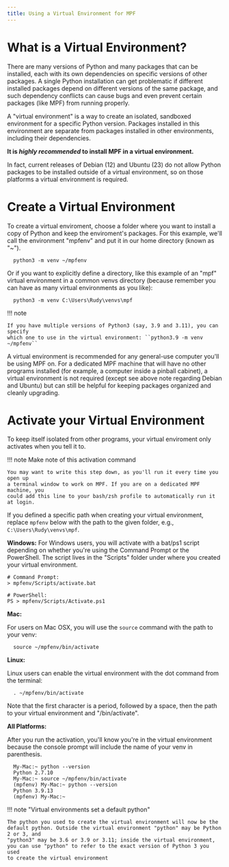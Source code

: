 ```yaml
---
title: Using a Virtual Environment for MPF
---
```


# What is a Virtual Environment?

There are many versions of Python and many packages that can be installed, each
with its own dependencies on specific versions of other packages. A single Python
installation can get problematic if different installed packages depend on different
versions of the same package, and such dependency conflicts can cause bugs and even
prevent certain packages (like MPF) from running properly.

A "virtual environment" is a way to create an isolated, sandboxed environment for
a specific Python version. Packages installed in this environment are separate from
packages installed in other environments, including their dependencies.

**It is *highly recommended* to install MPF in a virtual environment.**

In fact, current releases of Debian (12) and Ubuntu (23) do not allow Python
packages to be installed outside of a virtual environment, so on those platforms
a virtual environment is required.

# Create a Virtual Environment

To create a virtual enviroment, choose a folder where you want to install
a copy of Python and keep the enviroment's packages. For this example, we'll
call the environment "mpfenv" and put it in our home directory (known as "~").

``` console
  python3 -m venv ~/mpfenv
```

Or if you want to explicitly define a directory, like this example of an "mpf" virtual environment in a common venvs directory (because remember you can have as many virtual environments as you like):

``` console
  python3 -m venv C:\Users\Rudy\venvs\mpf
```

!!! note

    If you have multiple versions of Python3 (say, 3.9 and 3.11), you can specify
    which one to use in the virtual environment: ``python3.9 -m venv ~/mpfenv``

A virtual environment is recommended for any general-use computer you'll be
using MPF on. For a dedicated MPF machine that will have no other programs
installed (for example, a computer inside a pinball cabinet), a virtual
environment is not required (except see above note regarding Debian and Ubuntu)
but can still be helpful for keeping packages organized and cleanly upgrading.

# Activate your Virtual Environment

To keep itself isolated from other programs, your virtual enviroment only
activates when you tell it to.

!!! note  Make note of this activation command

    You may want to write this step down, as you'll run it every time you open up
    a terminal window to work on MPF. If you are on a dedicated MPF machine, you
    could add this line to your bash/zsh profile to automatically run it at login.


If you defined a specific path when creating your virtual environment, replace
`mpfenv` below with the path to the given folder, e.g., ``C:\Users\Rudy\venvs\mpf``.

**Windows:**
For Windows users, you will activate with a bat/ps1 script depending on whether
you're using the Command Prompt or the PowerShell. The script lives in the "Scripts"
folder under where you created your virtual environment.

``` console
# Command Prompt:
> mpfenv/Scripts/activate.bat

# PowerShell:
PS > mpfenv/Scripts/Activate.ps1
```

**Mac:**

For users on Mac OSX, you will use the `source` command with the path to your venv:

``` console
  source ~/mpfenv/bin/activate
```

**Linux:**

Linux users can enable the virtual environment with the dot command from the terminal:
``` console
  . ~/mpfenv/bin/activate
```

Note that the first character is a period, followed by a space, then the path
to your virtual environment and "/bin/activate".


**All Platforms:**

After you run the activation, you'll know you're in the virtual environment
because the console prompt will include the name of your venv in parenthesis.

``` console
  My-Mac:~ python --version
  Python 2.7.10
  My-Mac:~ source ~/mpfenv/bin/activate
  (mpfenv) My-Mac:~ python --version
  Python 3.9.13
  (mpfenv) My-Mac:~
```

!!! note  "Virtual environments set a default python"

    The python you used to create the virtual environment will now be the
    default python. Outside the virtual environment "python" may be Python 2 or 3, and
    "python3" may be 3.6 or 3.9 or 3.11; inside the virtual environment,
    you can use "python" to refer to the exact version of Python 3 you used
    to create the virtual environment
